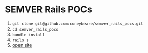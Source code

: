 # SEMVER Rails POCs

1. `git clone git@github.com:coneybeare/semver_rails_pocs.git`
1. `cd semver_rails_pocs`
1. `bundle install`
1. `rails s`
1. [open site](http://localhost:3000)
